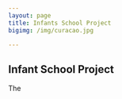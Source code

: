 ```yaml
---
layout: page
title: Infants School Project
bigimg: /img/curacao.jpg

---
```

## Infant School Project 
The

